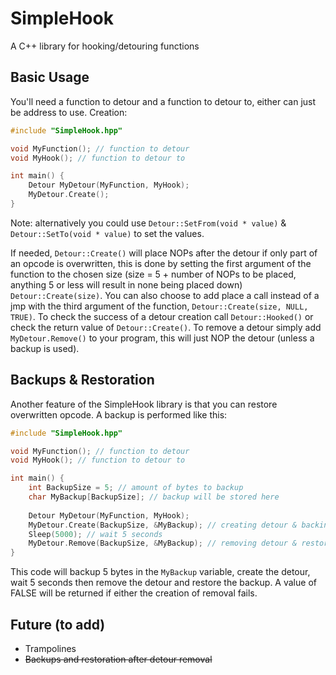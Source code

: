# SimpleHook
A C++ library for hooking/detouring functions
## Basic Usage
You'll need a function to detour and a function to detour to, either can just be address to use.
Creation:
```cpp
#include "SimpleHook.hpp"

void MyFunction(); // function to detour
void MyHook(); // function to detour to

int main() {
    Detour MyDetour(MyFunction, MyHook);
    MyDetour.Create();
}
```
Note: alternatively you could use `Detour::SetFrom(void * value)` & `Detour::SetTo(void * value)` to set the values.

If needed, `Detour::Create()` will place NOPs after the detour if only part of an opcode is overwritten, this is done by setting the first argument of the function to the chosen size (size = 5 + number of NOPs to be placed, anything 5 or less will result in none being placed down) `Detour::Create(size)`.
You can also choose to add place a call instead of a jmp with the third argument of the function, `Detour::Create(size, NULL, TRUE)`.
To check the success of a detour creation call `Detour::Hooked()` or check the return value of `Detour::Create()`.
To remove a detour simply add `MyDetour.Remove()` to your program, this will just NOP the detour (unless a backup is used).
## Backups & Restoration
Another feature of the SimpleHook library is that you can restore overwritten opcode.
A backup is performed like this:
```cpp
#include "SimpleHook.hpp"

void MyFunction(); // function to detour
void MyHook(); // function to detour to

int main() {
    int BackupSize = 5; // amount of bytes to backup
    char MyBackup[BackupSize]; // backup will be stored here
    
    Detour MyDetour(MyFunction, MyHook);
    MyDetour.Create(BackupSize, &MyBackup); // creating detour & backing up opcode
    Sleep(5000); // wait 5 seconds
    MyDetour.Remove(BackupSize, &MyBackup); // removing detour & restoring backup
}
```
This code will backup 5 bytes in the `MyBackup` variable, create the detour, wait 5 seconds then remove the detour and restore the backup.
A value of FALSE will be returned if either the creation of removal fails.
## Future (to add)
- Trampolines
- ~~Backups and restoration after detour removal~~
